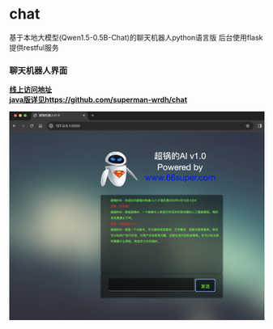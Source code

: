 # chat
基于本地大模型(Qwen1.5-0.5B-Chat)的聊天机器人python语言版 后台使用flask提供restful服务
### 聊天机器人界面
**[线上访问地址](http://66super.com/ai/)**             
**[java版详见https://github.com/superman-wrdh/chat](https://github.com/superman-wrdh/chat)**



![Mint version demo](desc.png)  
